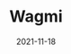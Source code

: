 ---
slug: "wagmi"
date: "2021-11-18"
title: "Wagmi"
logline: "We are gonna make it is a community driven token ecosystem"
cta: "https://wagmionsolana.com/"
logo: /img/wagmi.png
category: dex, nft, spl
status: building
website: https://wagmionsolana.com/
twitter: https://twitter.com/WAGMI_Sol
discord: https://discord.gg/wagmi
---